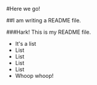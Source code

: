 #Here we go!

##I am writing a README file. 

###Hark! This is my README file. 

- It's a list
- List
- List
- List
- List
- Whoop whoop!
